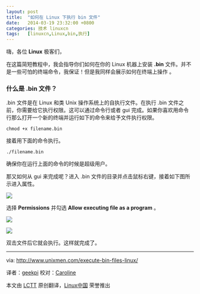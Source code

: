 ```yaml
---
layout: post
title:	"如何在 Linux 下执行 bin 文件"
date:	2014-03-19 23:32:00 +0800 
categories:	技术 linuxcn 
tags:	[linuxcn,Linux,bin,执行]
---
```



嗨，各位 **Linux** 极客们，


在这篇简短教程中，我会指导你们如何在你的 Linux 机器上安装 **.bin** 文件。并不是一些可怕的终端命令，我保证！但是我同样会展示如何在终端上操作 。


### 什么是 .bin 文件？


.bin 文件是在 Linux 和类 Unix 操作系统上的自执行文件。在执行 .bin 文件之前，你需要给它执行权限。这可以通过命令行或者 gui 完成。如果你喜欢用命令行那么打开一个新的终端并运行如下的命令来给予文件执行权限。



```
chmod +x filename.bin

```

接着用下面的命令执行。



```
./filename.bin

```

确保你在运行上面的命令的时候是超级用户。


那又如何从 gui 来完成呢？进入 .bin 文件的目录并点击鼠标右键，接着如下图所示进入属性。


![](/Asserts/Images//attachment/album/201403/19/233237cfd4xp2fdoz2idzf.png)


选择 **Permissions** 并勾选 **Allow executing file as a program** 。


![](/Asserts/Images//attachment/album/201403/19/233242sikir0rtpp07kprr.png)


![](/Asserts/Images//attachment/album/201403/19/233246laxa3d22042ahxa0.png)


双击文件后它就会执行。这样就完成了。




---


via: <http://www.unixmen.com/execute-bin-files-linux/>


译者：[geekpi](https://github.com/geekpi) 校对：[Caroline](https://github.com/carolinewuyan)


本文由 [LCTT](https://github.com/LCTT/TranslateProject) 原创翻译，[Linux中国](http://linux.cn/) 荣誉推出

